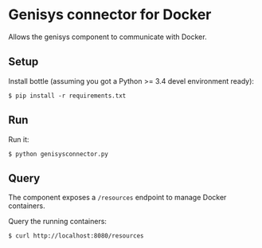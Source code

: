 # Genisys connector for Docker

Allows the genisys component to communicate with Docker.

## Setup

Install bottle (assuming you got a Python >= 3.4 devel environment ready):

````
$ pip install -r requirements.txt
````

## Run

Run it:

````
$ python genisysconnector.py
````

## Query

The component exposes a `/resources` endpoint to manage Docker containers.

Query the running containers:

````
$ curl http://localhost:8080/resources
````